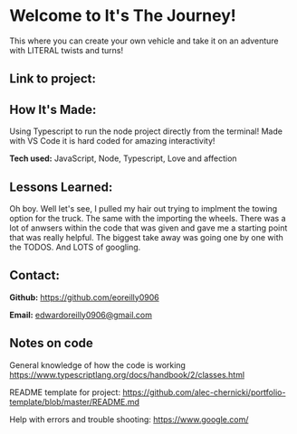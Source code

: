 # Welcome to It's The Journey!
This where you can create your own vehicle and take it on an adventure with LITERAL
twists and turns!

## Link to project:




## How It's Made:
Using Typescript to run the node project directly from the terminal! 
Made with VS Code it is hard coded for amazing interactivity!



**Tech used:**  JavaScript, Node, Typescript, Love and affection



## Lessons Learned:
Oh boy. Well let's see, I pulled my hair out trying to implment the towing option for the truck. 
The same with the importing the wheels. There was a lot of anwsers within the code that was given and 
gave me a starting point that was really helpful. The biggest take away was going one by one with the TODOS.
And LOTS of googling.


## Contact:


**Github:** <https://github.com/eoreilly0906>

**Email:** edwardoreilly0906@gmail.com

## Notes on code
General knowledge of how the code is working
https://www.typescriptlang.org/docs/handbook/2/classes.html


README template	 for project:
https://github.com/alec-chernicki/portfolio-template/blob/master/README.md



Help with errors and trouble shooting:
https://www.google.com/
